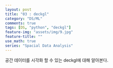```yaml
---
layout: post
title: "03 : deckgl"
category: "DS/ML"
comments: true
tags: [DS, "python", "deckgl"]
feature-img: "assets/img/9.jpg"
feature-title: ""
use_math: true
series: "Spacial Data Analysis"
---
```


공간 데이터를 시각화 할 수 있는 deckgl에 대해 알아본다.
